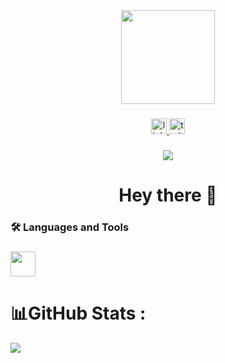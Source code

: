 <div align="center">
  <img height="150" src="https://media.giphy.com/media/M9gbBd9nbDrOTu1Mqx/giphy.gif" />
</div>

###

<div align="center">
  <a href="https://www.linkedin.com/in/haidar-aldahan-2a72032b9" target="_blank">
    <img src="https://img.shields.io/static/v1?message=LinkedIn&logo=linkedin&label=&color=0077B5&logoColor=white&labelColor=&style=for-the-badge" height="25" alt="linkedin logo" />
  </a>
  <a href="https://twitter.com/zFiora_" target="_blank">
    <img src="https://img.shields.io/static/v1?message=Twitter&logo=twitter&label=&color=1DA1F2&logoColor=white&labelColor=&style=for-the-badge" height="25" alt="twitter logo" />
  </a>
</div>

###

<div align="center">
  <img src="https://visitor-badge.laobi.icu/badge?page_id=zFiora.zFiora" />
</div>

###

<h1 align="center">Hey there 👋</h1>

###

<h3 align="left">🛠 Languages and Tools</h3>

###

<div align="left">
  <img src="https://skillicons.dev/icons?i=py,flutter,angular,java,dart,typescript" height="40" />
</div>

###

# 📊GitHub Stats :
![](https://github-readme-streak-stats.herokuapp.com/?user=zFiora&theme=dark&hide_border=false)<br/>

